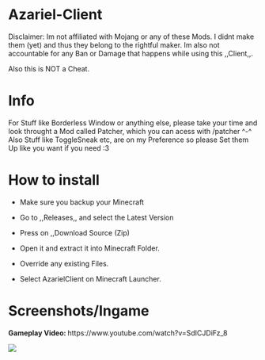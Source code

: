# Azariel-Client

Disclaimer: Im not affiliated with Mojang or any of these Mods. I didnt make them (yet) and thus they belong to the rightful maker. Im also not accountable for any Ban or Damage that happens while using this ,,Client,,.

Also this is NOT a Cheat.

# Info

For Stuff like Borderless Window or anything else, please take your time and look throught a Mod called Patcher, which you can acess with /patcher ^-^
Also Stuff like ToggleSneak etc, are on my Preference so please Set them Up like you want if you need :3

# How to install

- Make sure you backup your Minecraft

- Go to ,,Releases,, and select the Latest Version

- Press on ,,Download Source (Zip)

- Open it and extract it into Minecraft Folder.

- Override any existing Files.

- Select AzarielClient on Minecraft Launcher.

# Screenshots/Ingame
<p>
  <b> Gameplay Video: </b>
https://www.youtube.com/watch?v=SdICJDiFz_8
<p>
<img src=https://i.imgur.com/1v0oBNE.png></img>
<p>

